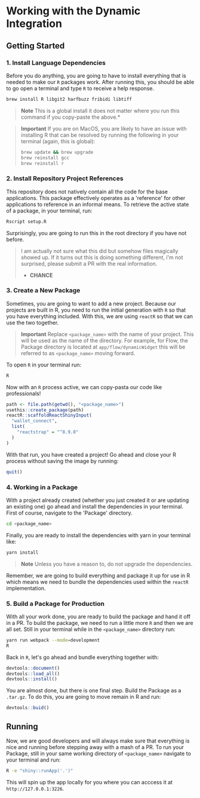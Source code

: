 # Working with the Dynamic Integration

## Getting Started

### 1.  Install Language Dependencies

Before you do anything, you are going to have to install everything that is needed to make our `R` packages work. After running this, you should be able to go open a terminal and type `R` to receive a help response.

```bash
brew install R libgit2 harfbuzz fribidi libtiff  
```

> **Note**
> This is a global install it does not matter where you run this command if you copy-paste the above.* 

> **Important**
> If you are on MacOS, you are likely to have an issue with installing R that can be resolved by running the following in your terminal (again, this is global):
> 
> ```bash
> brew update && brew upgrade
> brew reinstall gcc
> brew reinstall r
> ```

### 2.  Install Repository Project References

This repository does not natively contain all the code for the base applications. This package effectively operates as a 'reference' for other applications to reference in an informal means. To retrieve the active state of a package, in your terminal, run:

```bash
Rscript setup.R
```

Surprisingly, you are going to run this in the root directory if you have not before.

> I am actually not sure what this did but somehow files magically showed up. If it turns out this is doing something different, i'm not surprised, please submit a PR with the real information.
> - **CHANCE**

### 3.  Create a New Package 

Sometimes, you are going to want to add a new project. Because our projects are built in R, you need to run the initial generation with `R` so that you have everything included. With this, we are using `reactR` so that we can use the two together.

> **Important**
> Replace `<package_name>` with the name of your project. This will be used as the name of the directory. For example, for Flow, the Package directory is located at `app/flow/dynamicWidget` this will be referred to as `<package_name>` moving forward.

To open `R` in your terminal run:

```bash
R
```

Now with an `R` process active, we can copy-pasta our code like professionals!

```R
path <- file.path(getwd(), "<package_name>")
usethis::create_package(path)
reactR::scaffoldReactShinyInput(
  "wallet_connect", 
  list(
    "reactstrap" = "^8.9.0"
  )
)
```

With that run, you have created a project! Go ahead and close your R process without saving the image by running:

```R
quit()
```

### 4. Working in a Package

With a project already created (whether you just created it or are updating an existing one) go ahead and install the dependencies in your terminal. First of course, navigate to the 'Package' directory.

```bash
cd <package_name>
```

Finally, you are ready to install the dependencies with yarn in your terminal like:

```bash
yarn install
```

> **Note**
> Unless you have a reason to, do not upgrade the dependencies.

Remember, we are going to build everything and package it up for use in R which means we need to bundle the dependencies used within the `reactR` implementation. 

### 5. Build a Package for Production 

With all your work done, you are ready to build the package and hand it off in a PR. To build the package, we need to run a little more `R` and then we are all set. Still in your terminal while in the `<package_name>` directory run:

```bash
yarn run webpack --mode=development 
R
```

Back in `R`, let's go ahead and bundle everything together with:

```R
devtools::document()
devtools::load_all()
devtools::install()
```

You are almost done, but there is one final step. Build the Package as a `.tar.gz`. To do this, you are going to move remain in R and run:

```R
devtools::buid()
```

## Running

Now, we are good developers and will always make sure that everything is nice and running before stepping away with a mash of a PR. To run your Package, still in your same working directory of `<package_name>` navigate to your terminal and run:

```bash
R -e "shiny::runApp('.')"
```

This will spin up the app locally for you where you can acccess it at `http://127.0.0.1:3226`.